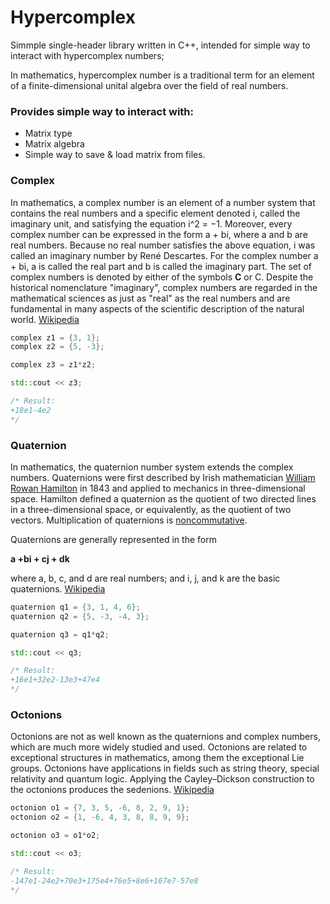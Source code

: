 # Hypercomplex
Simmple single-header library written in C++, intended for simple way to interact with hypercomplex numbers;

In mathematics, hypercomplex number is a traditional term for an element of a finite-dimensional unital algebra over the field of real numbers.

### Provides simple way to interact with:
- Matrix type
- Matrix algebra
- Simple way to save & load matrix from files.

### **Complex**
In mathematics, a complex number is an element of a number system that contains the real numbers and a specific element denoted i, called the imaginary unit, and satisfying the equation i^2 = −1. Moreover, every complex number can be expressed in the form a + bi, where a and b are real numbers. Because no real number satisfies the above equation, i was called an imaginary number by René Descartes. For the complex number a + bi, a is called the real part and b is called the imaginary part. The set of complex numbers is denoted by either of the symbols **C** or C. Despite the historical nomenclature "imaginary", complex numbers are regarded in the mathematical sciences as just as "real" as the real numbers and are fundamental in many aspects of the scientific description of the natural world. [Wikipedia](https://en.wikipedia.org/wiki/Complex_number)

```c++
complex z1 = {3, 1};
complex z2 = {5, -3};

complex z3 = z1*z2;

std::cout << z3;

/* Result:
+18e1-4e2
*/
```

### **Quaternion**
In mathematics, the quaternion number system extends the complex numbers. Quaternions were first described by Irish mathematician [William Rowan Hamilton](https://en.wikipedia.org/wiki/William_Rowan_Hamilton) in 1843 and applied to mechanics in three-dimensional space. Hamilton defined a quaternion as the quotient of two directed lines in a three-dimensional space, or equivalently, as the quotient of two vectors. Multiplication of quaternions is [noncommutative](https://en.wikipedia.org/wiki/Noncommutative).

Quaternions are generally represented in the form

**a +bi + cj + dk**

where a, b, c, and d are real numbers; and i, j, and k are the basic quaternions. [Wikipedia](https://en.wikipedia.org/wiki/Quaternion)

```c++
quaternion q1 = {3, 1, 4, 6};
quaternion q2 = {5, -3, -4, 3};

quaternion q3 = q1*q2;

std::cout << q3;

/* Result:
+16e1+32e2-13e3+47e4
*/
```

### **Octonions**
Octonions are not as well known as the quaternions and complex numbers, which are much more widely studied and used. Octonions are related to exceptional structures in mathematics, among them the exceptional Lie groups. Octonions have applications in fields such as string theory, special relativity and quantum logic. Applying the Cayley–Dickson construction to the octonions produces the sedenions. [Wikipedia](https://en.wikipedia.org/wiki/Octonion)

```c++
octonion o1 = {7, 3, 5, -6, 8, 2, 9, 1};
octonion o2 = {1, -6, 4, 3, 8, 8, 9, 9};

octonion o3 = o1*o2;

std::cout << o3;

/* Result:
-147e1-24e2+70e3+175e4+76e5+8e6+167e7-57e8
*/
```